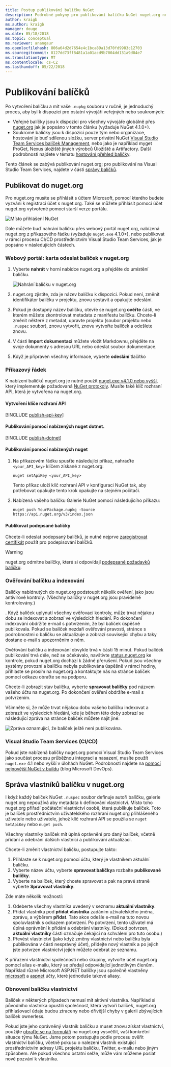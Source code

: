 ```yaml
---
title: Postup publikování balíčku NuGet
description: Podrobné pokyny pro publikování balíčku NuGet nuget.org nebo privátní informačních kanálů a jak spravovat vlastnictví balíčku na nuget.org.
author: kraigb
ms.author: kraigb
manager: douge
ms.date: 05/18/2018
ms.topic: conceptual
ms.reviewer: anangaur
ms.openlocfilehash: 806a64d2d7654e4c1bca89a13d70fd9983c12703
ms.sourcegitcommit: 8127dd73ff8481a1a01acd9b7004dd131a9d84e7
ms.translationtype: MT
ms.contentlocale: cs-CZ
ms.lasthandoff: 05/22/2018
---
```

# <a name="publishing-packages"></a>Publikování balíčků

Po vytvoření balíčku a mít vaše `.nupkg` souboru v ručně, je jednoduchý proces, aby byl k dispozici pro ostatní vývojáři veřejných nebo soukromých:

- Veřejné balíčky jsou k dispozici pro všechny vývojáře globálně přes [nuget.org](https://www.nuget.org/packages/manage/upload) jak je popsáno v tomto článku (vyžaduje NuGet 4.1.0+).
- Soukromé balíčky jsou k dispozici pouze tým nebo organizace, hostování je buď sdílenou složku, server privátní NuGet [Visual Studio Team Services balíček Management](https://www.visualstudio.com/docs/package/nuget/publish), nebo jako je například myget ProGet, Nexus úložiště jiných výrobců Úložiště a Artifactory. Další podrobnosti najdete v tématu [hostování přehled balíčky](../hosting-packages/overview.md).

Tento článek se zabývá publikování nuget.org; pro publikování na Visual Studio Team Services, najdete v části [správy balíčků](https://www.visualstudio.com/docs/package/nuget/publish).

## <a name="publish-to-nugetorg"></a>Publikovat do nuget.org

Pro nuget.org musíte se přihlásit s účtem Microsoft, pomocí kterého budete vyzváni k registraci účet s nuget.org. Také se můžete přihlásit pomocí účet nuget.org vytvořené pomocí starší verze portálu.

![Místo přihlášení NuGet](media/publish_NuGetSignIn.png)

Dále můžete buď nahrání balíčku přes webový portál nuget.org, nabízená nuget.org z příkazového řádku (vyžaduje `nuget.exe` 4.1.0+), nebo publikovat v rámci procesu CI/CD prostřednictvím Visual Studio Team Services, jak je popsáno v následujících částech.

### <a name="web-portal-use-the-upload-package-tab-on-nugetorg"></a>Webový portál: karta odeslat balíček v nuget.org

1. Vyberte **nahrát** v horní nabídce nuget.org a přejděte do umístění balíčku.

    ![Nahrání balíčku v nuget.org](media/publish_UploadYourPackage.PNG)

1. nuget.org zjistíte, zda je název balíčku k dispozici. Pokud není, změnit identifikátor balíčku v projektu, znovu sestavit a opakujte odeslání.

1. Pokud je dostupný název balíčku, otevře se nuget.org **ověřte** části, ve kterém můžete zkontrolovat metadata z manifestu balíčku. Chcete-li změnit některé z metadat, upravte projektu (soubor projektu nebo `.nuspec` soubor), znovu vytvořit, znovu vytvořte balíček a odešlete znovu.

1. V části **Import dokumentaci** můžete vložit Markdownu, přejděte na svoje dokumenty s adresou URL nebo odeslat soubor dokumentace.

1. Když je připraven všechny informace, vyberte **odeslání** tlačítko

### <a name="command-line"></a>Příkazový řádek

K nabízení balíčků nuget.org je nutné použít [nuget.exe v4.1.0 nebo vyšší](https://www.nuget.org/downloads), který implementuje požadovaná [NuGet protokoly](../api/nuget-protocols.md). Musíte také klíč rozhraní API, která je vytvořena na nuget.org.

#### <a name="create-api-keys"></a>Vytvoření klíče rozhraní API

[!INCLUDE [publish-api-key](../quickstart/includes/publish-api-key.md)]

#### <a name="publish-with-dotnet-nuget-push"></a>Publikování pomocí nabízených nuget dotnet.

[!INCLUDE [publish-dotnet](../quickstart/includes/publish-dotnet.md)]

#### <a name="publish-with-nuget-push"></a>Publikování pomocí nabízených nuget

1. Na příkazovém řádku spusťte následující příkaz, nahraďte `<your_API_key>` klíčem získané z nuget.org:

    ```cli
    nuget setApiKey <your_API_key>
    ```

    Tento příkaz uloží klíč rozhraní API v konfiguraci NuGet tak, aby potřebovat opakujte tento krok opakujte na stejném počítači.

1. Nabízená vašeho balíčku Galerie NuGet pomocí následujícího příkazu:

    ```cli
    nuget push YourPackage.nupkg -Source https://api.nuget.org/v3/index.json
    ```

#### <a name="publish-signed-packages"></a>Publikovat podepsané balíčky

Chcete-li odeslat podepsaný balíčků, je nutné nejprve [zaregistrovat certifikát](../reference/Signed-Packages-Reference.md#register-certificate-on-nugetorg) použít pro podepisování balíčků. 

> [!Warning]
> nuget.org odmítne balíčky, které si odpovídají [podepsané požadavků balíčku](../reference/Signed-Packages-Reference.md#signature-requirements-on-nugetorg).

### <a name="package-validation-and-indexing"></a>Ověřování balíčku a indexování

Balíčky nabídnutých do nuget.org podstoupit několik ověření, jako jsou antivirové kontroly. (Všechny balíčky v nuget.org jsou pravidelně kontrolovány.)

. Když balíček uplynutí všechny ověřovací kontroly, může trvat nějakou dobu se indexovat a zobrazí ve výsledcích hledání. Po dokončení indexování obdržíte e-mail s potvrzením, že byl balíček úspěšně publikovala. Pokud se balíček nezdaří ověřování pravosti, stránce s podrobnostmi o balíčku se aktualizuje a zobrazí související chybu a taky dostane e-mail s upozorněním o něm.

Ověřování balíčku a indexování obvykle trvá v části 15 minut. Pokud balíček publikování trvá déle, než se očekávalo, navštivte [status.nuget.org](https://status.nuget.org/) ke kontrole, pokud nuget.org dochází k žádné přerušení. Pokud jsou všechny systémy provozní a balíčku nebyla publikována úspěšně v rámci hodiny, přihlaste se prosím na nuget.org a kontaktujte nás na stránce balíček pomocí odkazu obraťte se na podporu.

Chcete-li zobrazit stav balíčku, vyberte **spravovat balíčky** pod názvem vašeho účtu na nuget.org. Po dokončení ověření obdržíte e-mail s potvrzením.

Všimněte si, že může trvat nějakou dobu vašeho balíčku indexovat a zobrazit ve výsledcích hledání, kde je během této doby zobrazí se následující zpráva na stránce balíček můžete najít jiné:

![Zpráva oznamující, že balíček ještě není publikována.](media/publish_NotYetIndexed.png)

### <a name="visual-studio-team-services-cicd"></a>Visual Studio Team Services (CI/CD)

Pokud jste nabízená balíčky nuget.org pomocí Visual Studio Team Services jako součást procesu průběžnou integraci a nasazení, musíte použít `nuget.exe` 4.1 nebo vyšší v úlohách NuGet. Podrobnosti najdete na [pomocí nejnovější NuGet v buildu](https://blogs.msdn.microsoft.com/devops/2017/09/29/using-the-latest-nuget-in-your-build/) (blog Microsoft DevOps).

## <a name="managing-package-owners-on-nugetorg"></a>Správa vlastníků balíčku v nuget.org

I když každý balíček NuGet `.nuspec` soubor definuje autoři balíčku, galerie nuget.org nepoužívá aby metadata k definování vlastnictví. Místo toho nuget.org přiřadí počáteční vlastnictví osobě, která publikuje balíček. Toto je balíček prostřednictvím uživatelského rozhraní nuget.org přihlášeného uživatele nebo uživatele, jehož klíč rozhraní API se použila se `nuget SetApiKey` nebo `nuget push`.

Všechny vlastníky balíček mít úplná oprávnění pro daný balíček, včetně přidání a odebrání dalších vlastníci a publikování aktualizací.

Chcete-li změnit vlastnictví balíčku, postupujte takto:

1. Přihlaste se k nuget.org pomocí účtu, který je vlastníkem aktuální balíčku.
1. Vyberte název účtu, vyberte **spravovat balíčky**a rozbalte **publikované balíčky**.
1. Vyberte na balíček, který chcete spravovat a pak na pravé straně vyberte **Spravovat vlastníky**.

Zde máte několik možností:

1. Odeberte všechny vlastníka uvedený v seznamu **aktuální vlastníky**.
1. Přidat vlastníka pod **přidat vlastníka** zadáním uživatelského jména, zprávu, a výběrem **přidat**. Tato akce odešle e-mail na tuto novou spoluvlastník s odkazem potvrzení. Po potvrzení, tento uživatel má úplná oprávnění k přidání a odebrání vlastníky. (Dokud potvrzen, **aktuální vlastníky** části označuje čekající na schválení pro tuto osobu.)
1. Převést vlastnictví (jako když změny vlastnictví nebo balíčku byla publikována v části nesprávný účet), přidejte nový vlastník a po jejich jste potvrzen vlastnictví jejich můžete odebrat ze seznamu.

K přiřazení vlastnictví společnosti nebo skupiny, vytvořte účet nuget.org pomocí alias e-mailu, který se předají odpovídající jednotlivým členům. Například různé Microsoft ASP.NET balíčky jsou společně vlastněny [microsoft](http://nuget.org/profiles/microsoft) a [aspnet](http://nuget.org/profiles/aspnet) účty, které jednoduše takové aliasy.

### <a name="recovering-package-ownership"></a>Obnovení balíčku vlastnictví

Balíček v některých případech nemusí mít aktivní vlastníka. Například si původního vlastníka opustili společnost, která vytvoří balíček, nuget.org přihlašovací údaje budou ztraceny nebo dřívější chyby v galerii zbývajících balíček ownerless.

Pokud jste jeho oprávněný vlastník balíčku a muset znovu získat vlastnictví, použijte [obraťte se na formuláři](https://www.nuget.org/policies/Contact) na nuget.org vysvětlit, vaší konkrétní situace týmu NuGet. Jsme potom postupujte podle procesu ověřit vlastnictví balíčku, včetně pokusu o nalezení vlastník existující prostřednictvím adresy URL projektu balíčku, Twitter, e-mailu nebo jiným způsobem. Ale pokud všechno ostatní selže, může vám můžeme poslat nové pozvání k vlastníka.
